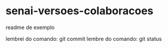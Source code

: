 # senai-versoes-colaboracoes

readme de exemplo

lembrei do comando: git commit
lembre do comando: git status
